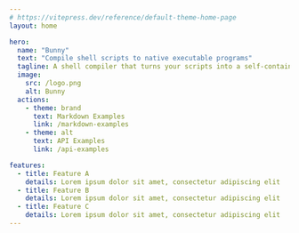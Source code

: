 ```yaml
---
# https://vitepress.dev/reference/default-theme-home-page
layout: home

hero:
  name: "Bunny"
  text: "Compile shell scripts to native executable programs"
  tagline: A shell compiler that turns your scripts into a self-contained executable programs
  image:
    src: /logo.png
    alt: Bunny
  actions:
    - theme: brand
      text: Markdown Examples
      link: /markdown-examples
    - theme: alt
      text: API Examples
      link: /api-examples

features:
  - title: Feature A
    details: Lorem ipsum dolor sit amet, consectetur adipiscing elit
  - title: Feature B
    details: Lorem ipsum dolor sit amet, consectetur adipiscing elit
  - title: Feature C
    details: Lorem ipsum dolor sit amet, consectetur adipiscing elit
---
```


